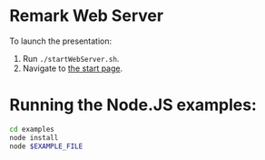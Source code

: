 # Remark Web Server

To launch the presentation:

1. Run `./startWebServer.sh`.
2. Navigate to [the start page](http://localhost:8000).


# Running the Node.JS examples:

```bash
cd examples
node install
node $EXAMPLE_FILE
```